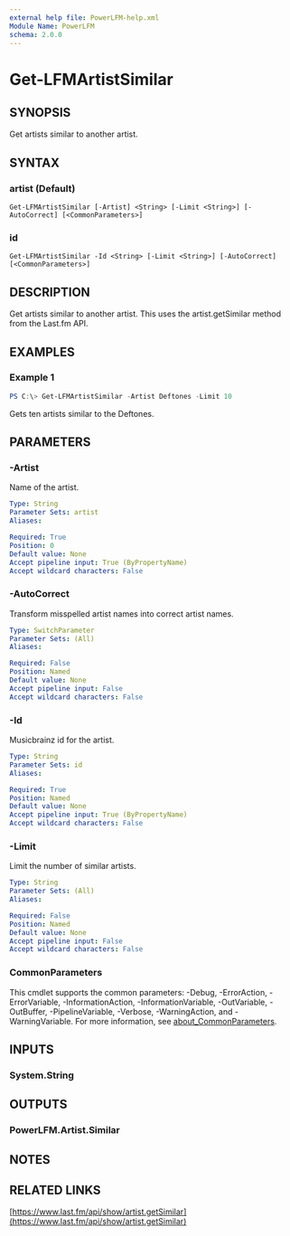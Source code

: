 ```yaml
---
external help file: PowerLFM-help.xml
Module Name: PowerLFM
schema: 2.0.0
---
```


# Get-LFMArtistSimilar

## SYNOPSIS
Get artists similar to another artist.

## SYNTAX

### artist (Default)
```
Get-LFMArtistSimilar [-Artist] <String> [-Limit <String>] [-AutoCorrect] [<CommonParameters>]
```

### id
```
Get-LFMArtistSimilar -Id <String> [-Limit <String>] [-AutoCorrect] [<CommonParameters>]
```

## DESCRIPTION
Get artists similar to another artist. This uses the artist.getSimilar method from the Last.fm API.

## EXAMPLES

### Example 1
```powershell
PS C:\> Get-LFMArtistSimilar -Artist Deftones -Limit 10
```

Gets ten artists similar to the Deftones.

## PARAMETERS

### -Artist
Name of the artist.

```yaml
Type: String
Parameter Sets: artist
Aliases:

Required: True
Position: 0
Default value: None
Accept pipeline input: True (ByPropertyName)
Accept wildcard characters: False
```

### -AutoCorrect
Transform misspelled artist names into correct artist names.

```yaml
Type: SwitchParameter
Parameter Sets: (All)
Aliases:

Required: False
Position: Named
Default value: None
Accept pipeline input: False
Accept wildcard characters: False
```

### -Id
Musicbrainz id for the artist.

```yaml
Type: String
Parameter Sets: id
Aliases:

Required: True
Position: Named
Default value: None
Accept pipeline input: True (ByPropertyName)
Accept wildcard characters: False
```

### -Limit
Limit the number of similar artists.

```yaml
Type: String
Parameter Sets: (All)
Aliases:

Required: False
Position: Named
Default value: None
Accept pipeline input: False
Accept wildcard characters: False
```

### CommonParameters
This cmdlet supports the common parameters: -Debug, -ErrorAction, -ErrorVariable, -InformationAction, -InformationVariable, -OutVariable, -OutBuffer, -PipelineVariable, -Verbose, -WarningAction, and -WarningVariable. For more information, see [about_CommonParameters](http://go.microsoft.com/fwlink/?LinkID=113216).

## INPUTS

### System.String

## OUTPUTS

### PowerLFM.Artist.Similar

## NOTES

## RELATED LINKS

[https://www.last.fm/api/show/artist.getSimilar](https://www.last.fm/api/show/artist.getSimilar)
